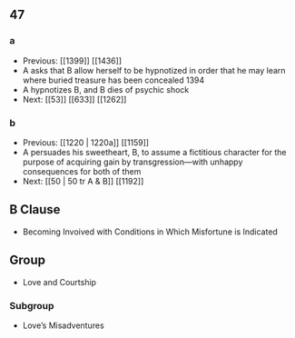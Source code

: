 ## 47
### a
- Previous: [[1399]] [[1436]] 
- A asks that B allow herself to be hypnotized in order that he may learn where buried treasure has been concealed 1394
- A hypnotizes B, and B dies of psychic shock
- Next: [[53]] [[633]] [[1262]] 

### b
- Previous: [[1220 | 1220a]] [[1159]] 
- A persuades his sweetheart, B, to assume a fictitious character for the purpose of acquiring gain by transgression—with unhappy consequences for both of them
- Next: [[50 | 50 tr A &amp; B]] [[1192]] 

## B Clause
- Becoming Invoived with Conditions in Which Misfortune is Indicated

## Group
- Love and Courtship

### Subgroup
- Love’s Misadventures

